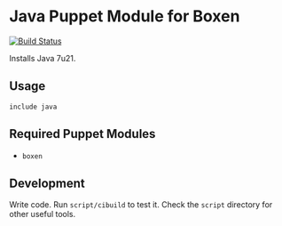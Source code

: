 # Java Puppet Module for Boxen

[![Build Status](https://travis-ci.org/boxen/puppet-java.png?branch=master)](https://travis-ci.org/boxen/puppet-java)

Installs Java 7u21.

## Usage

```puppet
include java
```

## Required Puppet Modules

* `boxen`

## Development

Write code. Run `script/cibuild` to test it. Check the `script`
directory for other useful tools.
